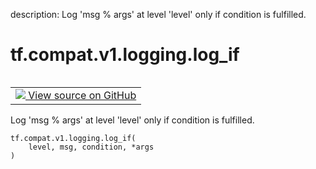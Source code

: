 description: Log 'msg % args' at level 'level' only if condition is fulfilled.

<div itemscope itemtype="http://developers.google.com/ReferenceObject">
<meta itemprop="name" content="tf.compat.v1.logging.log_if" />
<meta itemprop="path" content="Stable" />
</div>

# tf.compat.v1.logging.log_if

<!-- Insert buttons and diff -->

<table class="tfo-notebook-buttons tfo-api nocontent" align="left">
<td>
  <a target="_blank" href="https://github.com/tensorflow/tensorflow/blob/r2.4/tensorflow/python/platform/tf_logging.py#L263-L267">
    <img src="https://www.tensorflow.org/images/GitHub-Mark-32px.png" />
    View source on GitHub
  </a>
</td>
</table>



Log 'msg % args' at level 'level' only if condition is fulfilled.

<pre class="devsite-click-to-copy prettyprint lang-py tfo-signature-link">
<code>tf.compat.v1.logging.log_if(
    level, msg, condition, *args
)
</code></pre>



<!-- Placeholder for "Used in" -->
